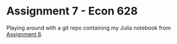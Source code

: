 # Assignment 7 - Econ 628

Playing around with a git repo containing my Julia notebook from [Assignment 6](https://github.com/maxnorton/ECON628_2018/tree/maxwork/notebooks/max/assignment6).
